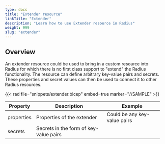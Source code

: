 ```yaml
---
type: docs
title: "Extender resource"
linkTitle: "Extender"
description: "Learn how to use Extender resource in Radius"
weight: 999
slug: "extender"
---
```


## Overview

An extender resource could be used to bring in a custom resource into Radius for which there is no first class support to "extend" the Radius functionality. The resource can define arbitrary key-value pairs and secrets. These properties and secret values can then be used to connect it to other Radius resources.

{{< rad file="snippets/extender.bicep" embed=true marker="//SAMPLE" >}}

| Property | Description | Example |
|----------|-------------|---------|
| properties | Properties of the extender | Could be any key-value pairs
| secrets | Secrets in the form of key-value pairs

